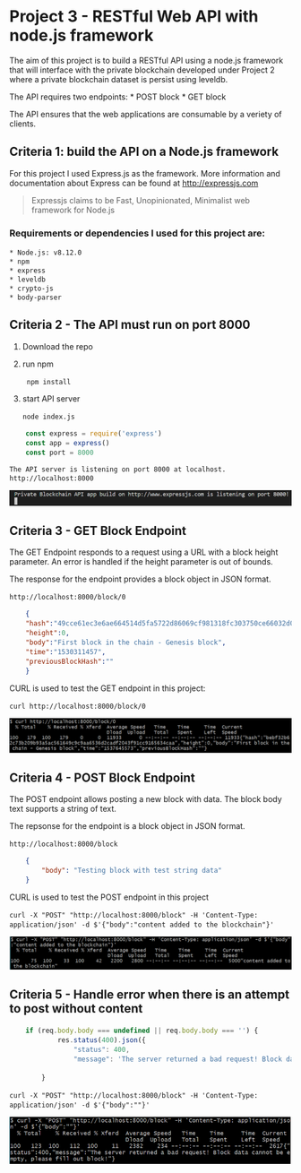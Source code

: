 # Project 3 - RESTful Web API with node.js framework
The aim of this project is to build a RESTful API using a node.js framework that will interface with the private blockchain developed under Project 2 where a private blockchain dataset is persist using leveldb.

The API requires two  endpoints:
    * POST block
    * GET block

The API ensures that the web applications are consumable by a veriety of clients. 

## Criteria 1: build the API on a Node.js framework
For this project I used Express.js as the framework. More information and documentation about Express can be found at http://expressjs.com

>Expressjs claims to be Fast, Unopinionated, Minimalist web framework for Node.js

### Requirements or dependencies I used for this project are:
    * Node.js: v8.12.0
    * npm
    * express
    * leveldb
    * crypto-js
    * body-parser

## Criteria 2 - The API must run on port 8000

1. Download the repo
2. run npm

    ` npm install`

3. start API server

    `node index.js`

```javascript
    const express = require('express')
    const app = express()
    const port = 8000
```
    The API server is listening on port 8000 at localhost. http://localhost:8000

![port 8000](assets/server-port-8000.png "port 8000")

## Criteria 3 - GET Block Endpoint
The GET Endpoint responds to a request using a URL with a block height parameter. An error is handled if the height parameter is out of bounds.

The response for the endpoint provides a block object in JSON format. 

`http://localhost:8000/block/0`

```json
    {
    "hash":"49cce61ec3e6ae664514d5fa5722d86069cf981318fc303750ce66032d0acff3",
    "height":0,
    "body":"First block in the chain - Genesis block",
    "time":"1530311457",
    "previousBlockHash":""
    }
```

CURL is used to test the GET endpoint in this project:

`curl http://localhost:8000/block/0`

![GET Endpoint](assets/curl-get.png "GET endpoint")


## Criteria 4 - POST Block Endpoint
The POST endpoint allows posting a new block with data. The block body text supports a string of text.

The repsonse for the endpoint is a block object in JSON format.

`http://localhost:8000/block`

```json
    {
        "body": "Testing block with test string data"
    }
```

CURL is used to test the POST endpoint in this project

`curl -X "POST" "http://localhost:8000/block" -H 'Content-Type: application/json' -d $'{"body":"content added to the blockchain"}'`

![POST Endpoint](assets/curl-post.png "POST endpoint")

    
## Criteria 5 - Handle error when there is an attempt to post without content

```javascript
    if (req.body.body === undefined || req.body.body === '') {
            res.status(400).json({
                "status": 400,
                "message": 'The server returned a bad request! Block data cannot be empty, please fill out block!'})

        }
```
`curl -X "POST" "http://localhost:8000/block" -H 'Content-Type: application/json' -d $'{"body":""}'`

![Empty post](assets/curl-empty-post.png "Empty post")










